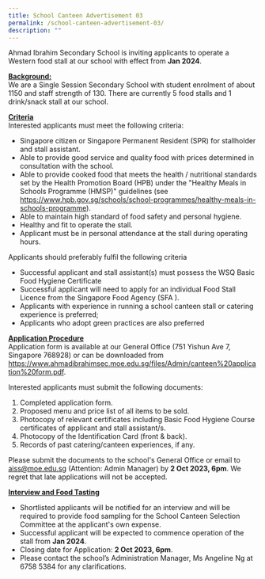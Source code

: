```yaml
---
title: School Canteen Advertisement 03
permalink: /school-canteen-advertisement-03/
description: ""
---
```

Ahmad Ibrahim Secondary School is inviting applicants to operate a Western food stall at our school
with effect from **Jan 2024**.

<u>**Background:**</u><br>
We are a Single Session Secondary School with student enrolment of about 1150 and staff strength
of 130. There are currently 5 food stalls and 1 drink/snack stall at our school.

<u>**Criteria**</u><br>
Interested applicants must meet the following criteria:
* Singapore citizen or Singapore Permanent Resident (SPR) for stallholder and stall assistant.
* Able to provide good service and quality food with prices determined in consultation with
the school.
* Able to provide cooked food that meets the health / nutritional standards set by the Health
Promotion Board (HPB) under the "Healthy Meals in Schools Programme (HMSP)" guidelines
(see https://www.hpb.gov.sg/schools/school-programmes/healthy-meals-in-schools-programme).
* Able to maintain high standard of food safety and personal hygiene.
* Healthy and fit to operate the stall.
* Applicant must be in personal attendance at the stall during operating hours.

Applicants should preferably fulfil the following criteria
* Successful applicant and stall assistant(s) must possess the WSQ Basic Food Hygiene
Certificate
* Successful applicant will need to apply for an individual Food Stall Licence from the
Singapore Food Agency (SFA ).
* Applicants with experience in running a school canteen stall or catering experience is
preferred;
* Applicants who adopt green practices are also preferred


<u>**Application Procedure**</u><br>
Application form is available at our General Office (751 Yishun Ave 7, Singapore 768928) or can be
downloaded from
https://www.ahmadibrahimsec.moe.edu.sg/files/Admin/canteen%20application%20form.pdf.

Interested applicants must submit the following documents:
1. Completed application form.
2. Proposed menu and price list of all items to be sold.
3. Photocopy of relevant certificates including Basic Food Hygiene Course certificates of
applicant and stall assistant/s.
4. Photocopy of the Identification Card (front &amp; back).
5. Records of past catering/canteen experiences, if any.

Please submit the documents to the school's General Office or email to aiss@moe.edu.sg (Attention:
Admin Manager) by **2 Oct 2023, 6pm**. We regret that late applications will not be accepted.

<u>**Interview and Food Tasting**</u><br>
* Shortlisted applicants will be notified for an interview and will be required to provide food
sampling for the School Canteen Selection Committee at the applicant's own expense.
* Successful applicant will be expected to commence operation of the stall from **Jan 2024**.
* Closing date for Application:&nbsp;**2 Oct 2023, 6pm**.
* Please contact the school’s Administration Manager, Ms Angeline Ng at 6758 5384 for any
clarifications.